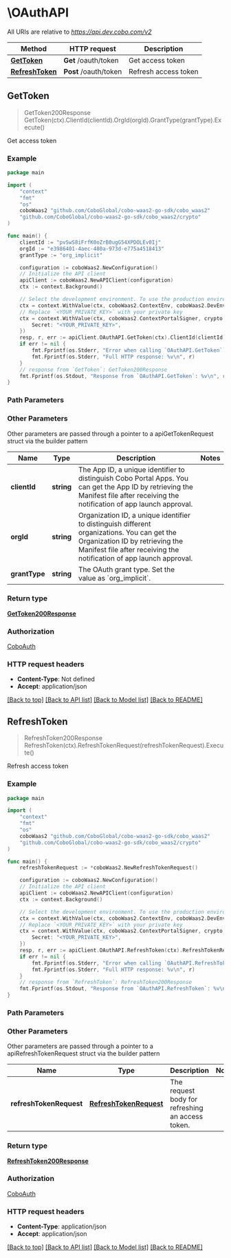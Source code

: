 # \OAuthAPI

All URIs are relative to *https://api.dev.cobo.com/v2*

Method | HTTP request | Description
------------- | ------------- | -------------
[**GetToken**](OAuthAPI.md#GetToken) | **Get** /oauth/token | Get access token
[**RefreshToken**](OAuthAPI.md#RefreshToken) | **Post** /oauth/token | Refresh access token



## GetToken

> GetToken200Response GetToken(ctx).ClientId(clientId).OrgId(orgId).GrantType(grantType).Execute()

Get access token



### Example

```go
package main

import (
    "context"
    "fmt"
    "os"
    coboWaas2 "github.com/CoboGlobal/cobo-waas2-go-sdk/cobo_waas2"
    "github.com/CoboGlobal/cobo-waas2-go-sdk/cobo_waas2/crypto"
)

func main() {
	clientId := "pvSwS8iFrfK0oZrB0ugG54XPDOLEv0Ij"
	orgId := "e3986401-4aec-480a-973d-e775a4518413"
	grantType := "org_implicit"

	configuration := coboWaas2.NewConfiguration()
	// Initialize the API client
	apiClient := coboWaas2.NewAPIClient(configuration)
	ctx := context.Background()

    // Select the development environment. To use the production environment, replace coboWaas2.DevEnv with coboWaas2.ProdEnv
	ctx = context.WithValue(ctx, coboWaas2.ContextEnv, coboWaas2.DevEnv)
    // Replace `<YOUR_PRIVATE_KEY>` with your private key
	ctx = context.WithValue(ctx, coboWaas2.ContextPortalSigner, crypto.Ed25519Signer{
		Secret: "<YOUR_PRIVATE_KEY>",
	})
	resp, r, err := apiClient.OAuthAPI.GetToken(ctx).ClientId(clientId).OrgId(orgId).GrantType(grantType).Execute()
	if err != nil {
		fmt.Fprintf(os.Stderr, "Error when calling `OAuthAPI.GetToken``: %v\n", err)
		fmt.Fprintf(os.Stderr, "Full HTTP response: %v\n", r)
	}
	// response from `GetToken`: GetToken200Response
	fmt.Fprintf(os.Stdout, "Response from `OAuthAPI.GetToken`: %v\n", resp)
}
```

### Path Parameters



### Other Parameters

Other parameters are passed through a pointer to a apiGetTokenRequest struct via the builder pattern


Name | Type | Description  | Notes
------------- | ------------- | ------------- | -------------
 **clientId** | **string** | The App ID, a unique identifier to distinguish Cobo Portal Apps. You can get the App ID by retrieving the Manifest file after receiving the notification of app launch approval. | 
 **orgId** | **string** | Organization ID, a unique identifier to distinguish different organizations. You can get the Organization ID by retrieving the Manifest file after receiving the notification of app launch approval. | 
 **grantType** | **string** | The OAuth grant type. Set the value as &#x60;org_implicit&#x60;. | 

### Return type

[**GetToken200Response**](GetToken200Response.md)

### Authorization

[CoboAuth](../README.md#CoboAuth)

### HTTP request headers

- **Content-Type**: Not defined
- **Accept**: application/json

[[Back to top]](#) [[Back to API list]](../README.md#documentation-for-api-endpoints)
[[Back to Model list]](../README.md#documentation-for-models)
[[Back to README]](../README.md)


## RefreshToken

> RefreshToken200Response RefreshToken(ctx).RefreshTokenRequest(refreshTokenRequest).Execute()

Refresh access token



### Example

```go
package main

import (
    "context"
    "fmt"
    "os"
    coboWaas2 "github.com/CoboGlobal/cobo-waas2-go-sdk/cobo_waas2"
    "github.com/CoboGlobal/cobo-waas2-go-sdk/cobo_waas2/crypto"
)

func main() {
	refreshTokenRequest := *coboWaas2.NewRefreshTokenRequest()

	configuration := coboWaas2.NewConfiguration()
	// Initialize the API client
	apiClient := coboWaas2.NewAPIClient(configuration)
	ctx := context.Background()

    // Select the development environment. To use the production environment, replace coboWaas2.DevEnv with coboWaas2.ProdEnv
	ctx = context.WithValue(ctx, coboWaas2.ContextEnv, coboWaas2.DevEnv)
    // Replace `<YOUR_PRIVATE_KEY>` with your private key
	ctx = context.WithValue(ctx, coboWaas2.ContextPortalSigner, crypto.Ed25519Signer{
		Secret: "<YOUR_PRIVATE_KEY>",
	})
	resp, r, err := apiClient.OAuthAPI.RefreshToken(ctx).RefreshTokenRequest(refreshTokenRequest).Execute()
	if err != nil {
		fmt.Fprintf(os.Stderr, "Error when calling `OAuthAPI.RefreshToken``: %v\n", err)
		fmt.Fprintf(os.Stderr, "Full HTTP response: %v\n", r)
	}
	// response from `RefreshToken`: RefreshToken200Response
	fmt.Fprintf(os.Stdout, "Response from `OAuthAPI.RefreshToken`: %v\n", resp)
}
```

### Path Parameters



### Other Parameters

Other parameters are passed through a pointer to a apiRefreshTokenRequest struct via the builder pattern


Name | Type | Description  | Notes
------------- | ------------- | ------------- | -------------
 **refreshTokenRequest** | [**RefreshTokenRequest**](RefreshTokenRequest.md) | The request body for refreshing an access token. | 

### Return type

[**RefreshToken200Response**](RefreshToken200Response.md)

### Authorization

[CoboAuth](../README.md#CoboAuth)

### HTTP request headers

- **Content-Type**: application/json
- **Accept**: application/json

[[Back to top]](#) [[Back to API list]](../README.md#documentation-for-api-endpoints)
[[Back to Model list]](../README.md#documentation-for-models)
[[Back to README]](../README.md)


